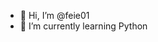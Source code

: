 - 👋 Hi, I’m @feie01
- 🌱 I’m currently learning Python

<!---
feie01/feie01 is a ✨ special ✨ repository because its `README.md` (this file) appears on your GitHub profile.
You can click the Preview link to take a look at your changes.
--->

